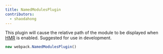 ```yaml
---
title: NamedModulesPlugin
contributors:
  - shaodahong
---
```


This plugin will cause the relative path of the module to be displayed when [HMR](/guides/hot-module-replacement) is enabled. Suggested for use in development.

``` js
new webpack.NamedModulesPlugin()
```
